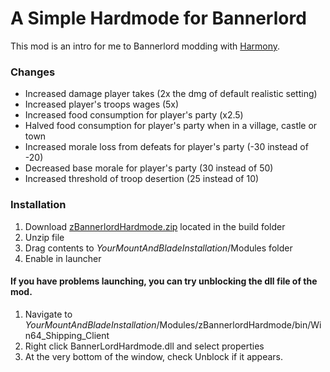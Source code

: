 # A Simple Hardmode for Bannerlord

This mod is an intro for me to Bannerlord modding with [Harmony](https://github.com/pardeike/Harmony).

### Changes
* Increased damage player takes (2x the dmg of default realistic setting)
* Increased player's troops wages  (5x)
* Increased food consumption for player's party (x2.5)
* Halved food consumption for player's party when in a village, castle or town
* Increased morale loss from defeats for player's party (-30 instead of -20)
* Decreased base morale for player's party (30 instead of 50)
* Increased threshold of troop desertion (25 instead of 10)

### Installation
1. Download [zBannerlordHardmode.zip](https://github.com/aiis/BannerlordHardmode/blob/master/build/zBannerlordHardmode.zip) located in the build folder
2. Unzip file
3. Drag contents to *YourMountAndBladeInstallation*/Modules folder
4. Enable in launcher

#### If you have problems launching, you can try unblocking the dll file of the mod.
1. Navigate to *YourMountAndBladeInstallation*/Modules/zBannerlordHardmode/bin/Win64_Shipping_Client
2. Right click BannerLordHardmode.dll and select properties
3. At the very bottom of the window, check Unblock if it appears.
